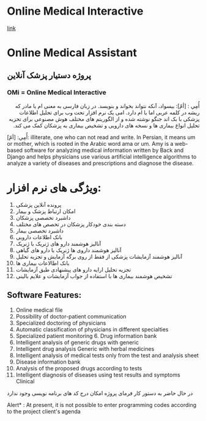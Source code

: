 # **Online Medical Interactive**
[link](https://github.com/Pythoniha/OMI/blob/main/index.png)
# **Online Medical Assistant**
## پروژه دستیار پزشک آنلاین

### **OMi  = Online Medical Interactive**


<dl dir='rtl'>
  أُمِي : [أمّ]: بيسواد، آنكه نتواند بخواند و بنويسد.
در زبان فارسی به معنی ام یا مادر که ریشه در کلمه عربی اما یا ام دارد.
امی یک نرم افزار تحت وب برای تحلیل اطلاعات پزشکی با بک اند جنگو نوشته شده و از الگوریتم های مختلف هوش مصنوعی برای تحزیه تحلیل انواع بیماری ها و نسخه های دارویی و تشخیص بیماری به پزشکان کمک می کند.</dl>

  أُمِي: [أمّ]: illiterate, one who can not read and write.
In Persian, it means um or mother, which is rooted in the Arabic word ama or um.
Amy is a web-based software for analyzing medical information written by Back and Django and helps physicians use various artificial intelligence algorithms to analyze a variety of diseases and prescriptions and diagnose the disease.

# ویژگی های نرم افزار:
1. پرونده آنلاین پزشکی
2. امکان ارتباط پزشک و بیمار
3. داشبرد تخصصی پزشکان
4. دسته بندی خودکار پزشکان در تخصص های مختلف
5. داشبرد تخصصی بیمار
6. بانک اطلاعات دارویی
7. آنالیز هوشمند دارو های ژنریک با ژنریک
8. آنالیز هوشمند داروی ها ژنریک با دارو های گیاهی
9. آنالیز هوشمند آزمایشات پزشکی از فقط از روی برگه آزمایش و تجزیه تحلیل
10. بانک اطالاعات بیماری ها
11. تجزیه تحلیل ارایه دارو های پیشنهادی طبق آزمایشات
12. تشخیص هوشمند بیماری ها با استفاده از جواب آزمایشات و علایم بالینی



## Software Features:
1. Online medical file 
2. Possibility of doctor-patient communication 
3. Specialized doctoring of physicians 
4. Automatic classification of physicians in different specialties 
5. Specialized patient monitoring 6. Drug information bank 
7. Intelligent analysis of generic drugs with generic 
8. Intelligent drug analysis Generic with herbal medicines 
9. Intelligent analysis of medical tests only from the test and analysis sheet 
10. Disease information bank 
11. Analysis of the proposed drugs according to tests 
12. Intelligent diagnosis of diseases using test results and symptoms Clinical



در حال حاضر به دستور کار فرمای پروژه امکان درج کد های برنامه نویسی وجود ندارد

Alert* : At present, it is not possible to enter programming codes according to the project client's agenda
